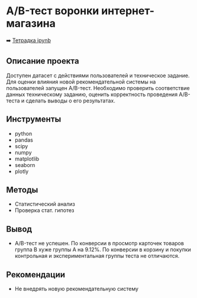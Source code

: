 # A/B-тест воронки интернет-магазина

➡️ [Тетрадка ipynb]()

## Описание проекта

Доступен датасет с действиями пользователей и техническое задание. Для оценки влияния новой рекомендательной системы на пользователей запущен A/B-тест. Необходимо проверить соответствие данных техническому заданию, оценить корректность проведения A/B-теста и сделать выводы о его результатах.


## Инструменты

- python
- pandas
- scipy
- numpy
- matplotlib
- seaborn
- plotly

## Методы
- Статистический анализ
- Проверка стат. гипотез


## Вывод
- A/B-тест не успешен. По конверсии в просмотр карточек товаров группа B хуже группы А на 9.12%. По конверсии в корзину и покупки контрольная и экспериментальная группы теста не отличаются. 

## Рекомендации
- Не внедрять новую рекомендательную систему

